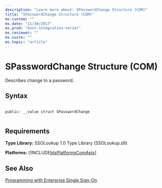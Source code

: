 ```yaml
---
description: "Learn more about: SPasswordChange Structure (COM)"
title: "SPasswordChange Structure (COM)"
ms.custom: ""
ms.date: "11/30/2017"
ms.prod: "host-integration-server"
ms.reviewer: ""
ms.suite: ""
ms.topic: "article"
---
```

# SPasswordChange Structure (COM)
Describes change to a password.  
  
## Syntax  
  
```  
  
public: __value struct SPasswordChange  
  
```  
  
## Requirements  
 **Type Library:** SSOLookup 1.0 Type Library (SSOLookup.dll)  
  
 **Platforms:**  [!INCLUDE[btsPlatformsComApis](../includes/btsplatformscomapis-md.md)]  
  
## See Also  
 [Programming with Enterprise Single Sign-On](../esso/programming-with-enterprise-single-sign-on.md)
